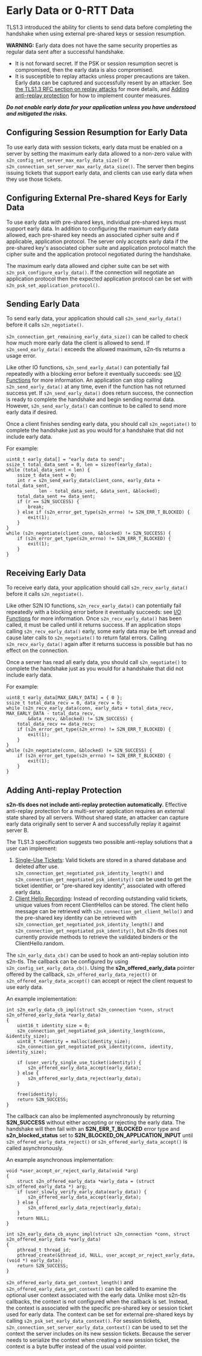 # Early Data or 0-RTT Data

TLS1.3 introduced the ability for clients to send data before completing the handshake when using external pre-shared keys or session resumption.

**WARNING:** Early data does not have the same security properties as regular data sent after a successful handshake.
* It is not forward secret. If the PSK or session resumption secret is compromised, then the early data is also compromised.
* It is susceptible to replay attacks unless proper precautions are taken. Early data can be captured and successfully resent by an attacker. See [the TLS1.3 RFC section on replay attacks](https://tools.ietf.org/rfc/rfc8446#appendix-E.5) for more details, and [Adding anti-replay protection](#adding-anti-replay-protection) for how to implement counter measures.

_**Do not enable early data for your application unless you have understood and mitigated the risks.**_

## Configuring Session Resumption for Early Data

To use early data with session tickets, early data must be enabled on a server by setting the maximum early data allowed to a non-zero value with `s2n_config_set_server_max_early_data_size()` or `s2n_connection_set_server_max_early_data_size()`. The server then begins issuing tickets that support early data, and clients can use early data when they use those tickets.

## Configuring External Pre-shared Keys for Early Data

To use early data with pre-shared keys, individual pre-shared keys must support early data. In addition to configuring the maximum early data allowed, each pre-shared key needs an associated cipher suite and if applicable, application protocol. The server only accepts early data if the pre-shared key's associated cipher suite and application protocol match the cipher suite and the application protocol negotiated during the handshake.

The maximum early data allowed and cipher suite can be set with `s2n_psk_configure_early_data()`. If the connection will negotiate an application protocol then the expected application protocol can be set with `s2n_psk_set_application_protocol()`.

## Sending Early Data

To send early data, your application should call `s2n_send_early_data()` before it calls `s2n_negotiate()`.

`s2n_connection_get_remaining_early_data_size()` can be called to check how much more early data the client is allowed to send. If `s2n_send_early_data()` exceeds the allowed maximum, s2n-tls returns a usage error.

Like other IO functions, `s2n_send_early_data()` can potentially fail repeatedly with a blocking error before it eventually succeeds: see [I/O Functions](./ch07-io.md) for more information. An application can stop calling `s2n_send_early_data()` at any time, even if the function has not returned success yet. If `s2n_send_early_data()` does return success, the connection is ready to complete the handshake and begin sending normal data. However, `s2n_send_early_data()` can continue to be called to send more early data if desired.

Once a client finishes sending early data, you should call `s2n_negotiate()` to complete the handshake just as you would for a handshake that did not include early data.

For example:
```
uint8_t early_data[] = "early data to send";
ssize_t total_data_sent = 0, len = sizeof(early_data);
while (total_data_sent < len) {
    ssize_t data_sent = 0;
    int r = s2n_send_early_data(client_conn, early_data + total_data_sent,
            len - total_data_sent, &data_sent, &blocked);
    total_data_sent += data_sent;
    if (r == S2N_SUCCESS) {
        break;
    } else if (s2n_error_get_type(s2n_errno) != S2N_ERR_T_BLOCKED) {
        exit(1);
    }
}
while (s2n_negotiate(client_conn, &blocked) != S2N_SUCCESS) {
    if (s2n_error_get_type(s2n_errno) != S2N_ERR_T_BLOCKED) {
        exit(1);
    }
}
```

## Receiving Early Data

To receive early data, your application should call `s2n_recv_early_data()` before it calls `s2n_negotiate()`.

Like other S2N IO functions, `s2n_recv_early_data()` can potentially fail repeatedly with a blocking error before it eventually succeeds: see [I/O Functions](./ch07-io.md) for more information. Once `s2n_recv_early_data()` has been called, it must be called until it returns success. If an application stops calling `s2n_recv_early_data()` early, some early data may be left unread and cause later calls to `s2n_negotiate()` to return fatal errors. Calling `s2n_recv_early_data()` again after it returns success is possible but has no effect on the connection.

Once a server has read all early data, you should call `s2n_negotiate()` to complete the handshake just as you would for a handshake that did not include early data.

For example:
```
uint8_t early_data[MAX_EARLY_DATA] = { 0 };
ssize_t total_data_recv = 0, data_recv = 0;
while (s2n_recv_early_data(conn, early_data + total_data_recv, MAX_EARLY_DATA - total_data_recv,
        &data_recv, &blocked) != S2N_SUCCESS) {
    total_data_recv += data_recv;
    if (s2n_error_get_type(s2n_errno) != S2N_ERR_T_BLOCKED) {
        exit(1);
    }
}
while (s2n_negotiate(conn, &blocked) != S2N_SUCCESS) {
    if (s2n_error_get_type(s2n_errno) != S2N_ERR_T_BLOCKED) {
        exit(1);
    }
}
```

## Adding Anti-replay Protection
**s2n-tls does not include anti-replay protection automatically.** Effective anti-replay protection for a multi-server application requires an external state shared by all servers. Without shared state, an attacker can capture early data originally sent to server A and successfully replay it against server B.

The TLS1.3 specification suggests two possible anti-replay solutions that a user can implement:
1. [Single-Use Tickets](https://tools.ietf.org/rfc/rfc8446#section-8.1): Valid tickets are stored in a shared database and deleted after use. `s2n_connection_get_negotiated_psk_identity_length()` and `s2n_connection_get_negotiated_psk_identity()` can be used to get the ticket identifier, or "pre-shared key identity", associated with offered early data.
2. [Client Hello Recording](https://tools.ietf.org/rfc/rfc8446#section-8.2): Instead of recording outstanding valid tickets, unique values from recent ClientHellos can be stored. The client hello message can be retrieved with `s2n_connection_get_client_hello()` and the pre-shared key identity can be retrieved with `s2n_connection_get_negotiated_psk_identity_length()` and `s2n_connection_get_negotiated_psk_identity()`, but s2n-tls does not currently provide methods to retrieve the validated binders or the ClientHello.random.

The `s2n_early_data_cb()` can be used to hook an anti-replay solution into s2n-tls. The callback can be configured by using `s2n_config_set_early_data_cb()`. Using the **s2n_offered_early_data** pointer offered by the callback, `s2n_offered_early_data_reject()` or `s2n_offered_early_data_accept()` can accept or reject the client request to use early data.

An example implementation:
```
int s2n_early_data_cb_impl(struct s2n_connection *conn, struct s2n_offered_early_data *early_data)
{
    uint16_t identity_size = 0;
    s2n_connection_get_negotiated_psk_identity_length(conn, &identity_size);
    uint8_t *identity = malloc(identity_size);
    s2n_connection_get_negotiated_psk_identity(conn, identity, identity_size);

    if (user_verify_single_use_ticket(identity)) {
        s2n_offered_early_data_accept(early_data);
    } else {
        s2n_offered_early_data_reject(early_data);
    }

    free(identity);
    return S2N_SUCCESS;
}
```

The callback can also be implemented asynchronously by returning **S2N_SUCCESS** without either accepting or rejecting the early data. The handshake will then fail with an **S2N_ERR_T_BLOCKED** error type and **s2n_blocked_status** set to **S2N_BLOCKED_ON_APPLICATION_INPUT** until `s2n_offered_early_data_reject()` or `s2n_offered_early_data_accept()` is called asynchronously.

An example asynchronous implementation:
```
void *user_accept_or_reject_early_data(void *arg)
{
    struct s2n_offered_early_data *early_data = (struct s2n_offered_early_data *) arg;
    if (user_slowly_verify_early_data(early_data)) {
        s2n_offered_early_data_accept(early_data);
    } else {
        s2n_offered_early_data_reject(early_data);
    }
    return NULL;
}

int s2n_early_data_cb_async_impl(struct s2n_connection *conn, struct s2n_offered_early_data *early_data)
{
    pthread_t thread_id;
    pthread_create(&thread_id, NULL, user_accept_or_reject_early_data, (void *) early_data);
    return S2N_SUCCESS;
}
```

`s2n_offered_early_data_get_context_length()` and `s2n_offered_early_data_get_context()` can be called to examine the optional user context associated with the early data. Unlike most s2n-tls callbacks, the context is not configured when the callback is set. Instead, the context is associated with the specific pre-shared key or session ticket used for early data. The context can be set for external pre-shared keys by calling `s2n_psk_set_early_data_context()`. For session tickets, `s2n_connection_set_server_early_data_context()` can be used to set the context the server includes on its new session tickets. Because the server needs to serialize the context when creating a new session ticket, the context is a byte buffer instead of the usual void pointer.
